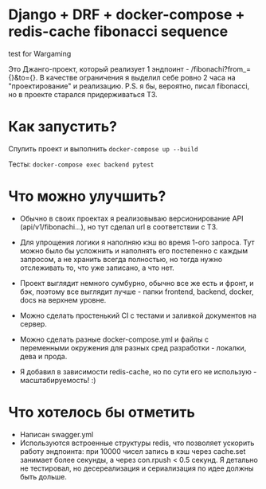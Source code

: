 # Django + DRF + docker-compose + redis-cache fibonacci sequence
test for Wargaming

Это Джанго-проект, который реализует 1 эндпоинт - /fibonachi?from_={}&to={}. В качестве ограничения я выделил себе ровно 2 часа на "проектирование" и реализацию.
P.S. я бы, вероятно, писал fibonacci, но в проекте старался придерживаться ТЗ.

# Как запустить?
Спулить проект и выполнить 
```docker-compose up --build```

Тесты: ```docker-compose exec backend pytest```

# Что можно улучшить?
- Обычно в своих проектах я реализовываю версионирование API (api/v1/fibonachi...), но тут сделал url в соответствии с ТЗ.

- Для упрощения логики я наполняю кэш во время 1-ого запроса. Тут можно было бы усложнить и наполнять его постепенно с каждым запросом, 
а не хранить всегда полностью, но тогда нужно отслеживать то, что уже записано, а что нет.

- Проект выглядит немного сумбурно, обычно все же есть и фронт, и бэк, поэтому все выглядит лучше - папки frontend, backend, docker, docs на верхнем уровне.

- Можно сделать простенький CI с тестами и заливкой документов на сервер.

- Можно сделать разные docker-compose.yml и файлы с переменными окружения для разных сред разработки - локалки, дева и прода.

- Я добавил в зависимости redis-cache, но по сути его не использую - масштабируемость! :)

# Что хотелось бы отметить
- Написан swagger.yml
- Используются встроенные структуры redis, что позволяет ускорить работу эндпоинта: при 10000 чисел запись в кэш через cache.set занимает более секунды, 
а через con.rpush < 0.5 секунд. Я детально не тестировал, но десереализация и сериализация по идее должны быть дольше.


